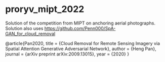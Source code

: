 # proryv_mipt_2022
Solution of the competition from MIPT on anchoring aerial photographs.
Solution also uses https://github.com/Penn000/SpA-GAN_for_cloud_removal

@article{Pan2020,
  title   = {Cloud Removal for Remote Sensing Imagery via Spatial Attention Generative Adversarial Network},
  author  = {Heng Pan},
  journal = {arXiv preprint arXiv:2009.13015},
  year    = {2020}
}
